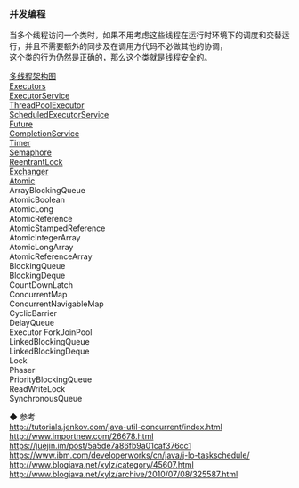 ### 并发编程   
当多个线程访问一个类时，如果不用考虑这些线程在运行时环境下的调度和交替运行，并且不需要额外的同步及在调用方代码不必做其他的协调，  
这个类的行为仍然是正确的，那么这个类就是线程安全的。  

[多线程架构图](ImageFiles/MT_001.png)  
[Executors](library/Executors.md)  
[ExecutorService](library/ExecutorService.md)  
[ThreadPoolExecutor](library/ThreadPoolExecutor.md)  
[ScheduledExecutorService](library/ScheduledExecutorService.md)  
[Future](library/Future.md)  
[CompletionService](library/CompletionService.md)  
[Timer](library/Timer.md)  
[Semaphore](library/Semaphore.md)  
[ReentrantLock](library/ReentrantLock.md)  
[Exchanger](library/Exchanger.md)  
[Atomic](library/Atomic)  
ArrayBlockingQueue  
AtomicBoolean  
AtomicLong  
AtomicReference  
AtomicStampedReference  
AtomicIntegerArray  
AtomicLongArray  
AtomicReferenceArray  
BlockingQueue  
BlockingDeque  
CountDownLatch  
ConcurrentMap  
ConcurrentNavigableMap  
CyclicBarrier  
DelayQueue  
Executor
ForkJoinPool  
LinkedBlockingQueue  
LinkedBlockingDeque  
Lock  
Phaser  
PriorityBlockingQueue  
ReadWriteLock  
SynchronousQueue  

◆ 参考  
http://tutorials.jenkov.com/java-util-concurrent/index.html  
http://www.importnew.com/26678.html  
https://juejin.im/post/5a5de7a86fb9a01caf376cc1  
https://www.ibm.com/developerworks/cn/java/j-lo-taskschedule/  
http://www.blogjava.net/xylz/category/45607.html  
http://www.blogjava.net/xylz/archive/2010/07/08/325587.html  
